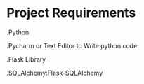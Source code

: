 # Project Requirements

.Python

.Pycharm or Text Editor to Write python code

.Flask Library

.SQLAlchemy:Flask-SQLAlchemy
